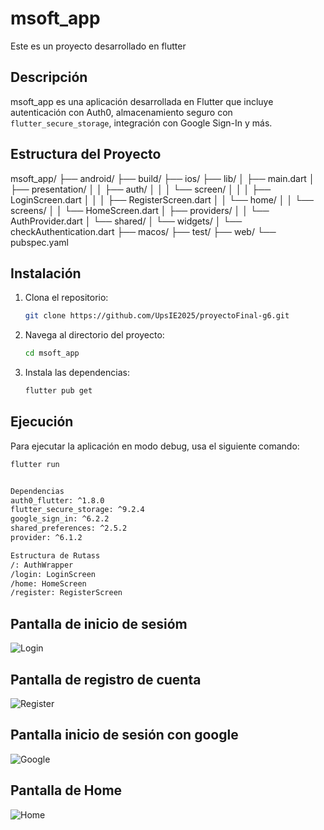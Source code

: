 # msoft_app

Este es un proyecto desarrollado en flutter

## Descripción

msoft_app es una aplicación desarrollada en Flutter que incluye autenticación con Auth0, almacenamiento seguro con `flutter_secure_storage`, integración con Google Sign-In y más.

## Estructura del Proyecto

msoft_app/ ├── android/ ├── build/ ├── ios/ ├── lib/ │ ├── main.dart │ ├── presentation/ │ │ ├── auth/ │ │ │ └── screen/ │ │ │ ├── LoginScreen.dart │ │ │ ├── RegisterScreen.dart │ │ └── home/ │ │ └── screens/ │ │ └── HomeScreen.dart │ ├── providers/ │ │ └── AuthProvider.dart │ └── shared/ │ └── widgets/ │ └── checkAuthentication.dart ├── macos/ ├── test/ ├── web/ └── pubspec.yaml

## Instalación

1. Clona el repositorio:
   ```sh
   git clone https://github.com/UpsIE2025/proyectoFinal-g6.git
   ```
2. Navega al directorio del proyecto:
   ```sh
   cd msoft_app
   ```
3. Instala las dependencias:
   ```sh
   flutter pub get
   ```

## Ejecución

Para ejecutar la aplicación en modo debug, usa el siguiente comando:

```sh
flutter run


Dependencias
auth0_flutter: ^1.8.0
flutter_secure_storage: ^9.2.4
google_sign_in: ^6.2.2
shared_preferences: ^2.5.2
provider: ^6.1.2

Estructura de Rutass
/: AuthWrapper
/login: LoginScreen
/home: HomeScreen
/register: RegisterScreen

```

## Pantalla de inicio de sesióm

![Login](./assets/1.png)

## Pantalla de registro de cuenta

![Register](./assets/2.png)

## Pantalla inicio de sesión con google

![Google](./assets/3.png)

## Pantalla de Home

![Home](./assets/4.png)

